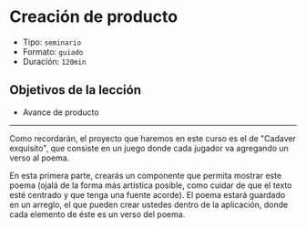 # Creación de producto

* Tipo: `seminario`
* Formato: `guiado`
* Duración: `120min`

## Objetivos de la lección

* Avance de producto

***

Como recordarán, el proyecto que haremos en este curso es el de "Cadaver
exquisito", que consiste en un juego donde cada jugador va agregando un verso al
poema.

En esta primera parte, crearás un componente que permita mostrar este poema
(ojalá de la forma más artística posible, como cuidar de que el texto esté
centrado y que tenga una fuente acorde). El poema estará guardado en un arreglo,
el que pueden crear ustedes dentro de la aplicación, donde cada elemento de éste
es un verso del poema.
